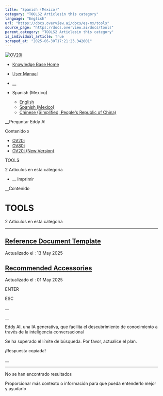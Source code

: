 ```yaml
---
title: "Spanish (Mexico)"
category: "TOOLS2 Articlesin this category"
language: "English"
url: "https://docs.overview.ai/docs/es-mx/tools"
source_page: "https://docs.overview.ai/docs/tools"
parent_category: "TOOLS2 Articlesin this category"
is_individual_article: True
scraped_at: "2025-06-30T17:21:23.342801"
---
```


[ ![OV20i](https://cdn.document360.io/logo/863daf20-40fe-49e9-9c91-e3c6cfba55d1/2e22ebf07a24460d8065cff0cb46d3d4-OverviewLogo.png) ](https://www.overview.ai)

  * [Knowledge Base Home](https://docs.overview.ai)
  * [User Manual](https://docs.overview.ai/docs)



  * [ __](/v1/es-mx)
  * Spanish \(Mexico\)

    * [ English ](/docs/en/tools "en")
    * [ Spanish \(Mexico\) ](/docs/es-mx/tools "es-mx")
    * [ Chinese \(Simplified, People's Republic of China\) ](/docs/zh-cn/tools "zh-cn")




__Preguntar Eddy AI

Contenido x

  * [ OV20i  ](primeros-pasos)
  * [ OV80i  ](start-here-1)
  * [ OV20i \(New Version\)  ](faq)



TOOLS

2 Artículos  en esta categoría




  *  __ Imprimir




 __Contenido

# TOOLS

2 Artículos  en esta categoría

* * *

## [Reference Document Template](/docs/es-mx/reference-document-template)

Actualizado el : 13 May 2025

## [Recommended Accessories](/docs/es-mx/recommended-accessories-2)

Actualizado el : 01 May 2025

ENTER

ESC

 __

__

Eddy AI, una IA generativa, que facilita el descubrimiento de conocimiento a través de la inteligencia conversacional

Se ha superado el límite de búsqueda. Por favor, actualice el plan.

¡Respuesta copiada\!

__

__ __

No se han encontrado resultados

Proporcionar más contexto o información para que pueda entenderlo mejor y ayudarlo
